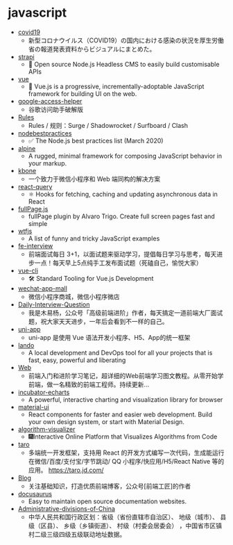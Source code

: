 # javascript
- [covid19](https://github.com/kaz-ogiwara/covid19)
  - 新型コロナウイルス（COVID19）の国内における感染の状況を厚生労働省の報道発表資料からビジュアルにまとめた。
- [strapi](https://github.com/strapi/strapi)
  - 🚀 Open source Node.js Headless CMS to easily build customisable APIs
- [vue](https://github.com/vuejs/vue)
  - 🖖 Vue.js is a progressive, incrementally-adoptable JavaScript framework for building UI on the web.
- [google-access-helper](https://github.com/haotian-wang/google-access-helper)
  - 谷歌访问助手破解版
- [Rules](https://github.com/lhie1/Rules)
  - Rules / 规则：Surge / Shadowrocket / Surfboard / Clash
- [nodebestpractices](https://github.com/goldbergyoni/nodebestpractices)
  - ✅ The Node.js best practices list (March 2020)
- [alpine](https://github.com/alpinejs/alpine)
  - A rugged, minimal framework for composing JavaScript behavior in your markup.
- [kbone](https://github.com/Tencent/kbone)
  - 一个致力于微信小程序和 Web 端同构的解决方案
- [react-query](https://github.com/tannerlinsley/react-query)
  - ⚛️ Hooks for fetching, caching and updating asynchronous data in React
- [fullPage.js](https://github.com/alvarotrigo/fullPage.js)
  - fullPage plugin by Alvaro Trigo. Create full screen pages fast and simple
- [wtfjs](https://github.com/denysdovhan/wtfjs)
  - A list of funny and tricky JavaScript examples
- [fe-interview](https://github.com/haizlin/fe-interview)
  - 前端面试每日 3+1，以面试题来驱动学习，提倡每日学习与思考，每天进步一点！每天早上5点纯手工发布面试题（死磕自己，愉悦大家）
- [vue-cli](https://github.com/vuejs/vue-cli)
  - 🛠️ Standard Tooling for Vue.js Development
- [wechat-app-mall](https://github.com/EastWorld/wechat-app-mall)
  - 微信小程序商城，微信小程序微店
- [Daily-Interview-Question](https://github.com/Advanced-Frontend/Daily-Interview-Question)
  - 我是木易杨，公众号「高级前端进阶」作者，每天搞定一道前端大厂面试题，祝大家天天进步，一年后会看到不一样的自己。
- [uni-app](https://github.com/dcloudio/uni-app)
  - uni-app 是使用 Vue 语法开发小程序、H5、App的统一框架
- [lando](https://github.com/lando/lando)
  - A local development and DevOps tool for all your projects that is fast, easy, powerful and liberating
- [Web](https://github.com/qianguyihao/Web)
  - 前端入门和进阶学习笔记，超详细的Web前端学习图文教程。从零开始学前端，做一名精致的前端工程师。持续更新...
- [incubator-echarts](https://github.com/apache/incubator-echarts)
  - A powerful, interactive charting and visualization library for browser
- [material-ui](https://github.com/mui-org/material-ui)
  - React components for faster and easier web development. Build your own design system, or start with Material Design.
- [algorithm-visualizer](https://github.com/algorithm-visualizer/algorithm-visualizer)
  - 🎆Interactive Online Platform that Visualizes Algorithms from Code
- [taro](https://github.com/NervJS/taro)
  - 多端统一开发框架，支持用 React 的开发方式编写一次代码，生成能运行在微信/百度/支付宝/字节跳动/ QQ 小程序/快应用/H5/React Native 等的应用。 https://taro.jd.com/
- [Blog](https://github.com/ljianshu/Blog)
  - 关注基础知识，打造优质前端博客，公众号[前端工匠]的作者
- [docusaurus](https://github.com/facebook/docusaurus)
  - Easy to maintain open source documentation websites.
- [Administrative-divisions-of-China](https://github.com/modood/Administrative-divisions-of-China)
  - 中华人民共和国行政区划：省级（省份直辖市自治区）、 地级（城市）、 县级（区县）、 乡级（乡镇街道）、 村级（村委会居委会） ，中国省市区镇村二级三级四级五级联动地址数据。
